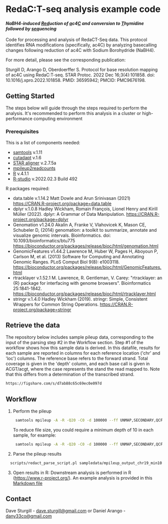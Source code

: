 # RedaC:T-seq analysis example code
#### <i>NaBH4-induced <ins>Red</ins>uction of <ins>a</ins>c4<ins>C</ins> and conversion to <ins>T</ins>hymidine followed by <ins>seq</ins>uencing</i>

Code for processing and analysis of RedaCT-Seq data.
This protocol identifies RNA modifications (specifically, ac4C) by analyzing basecalling changes following reduction of ac4C with Sodium Borohydride (NaBH4).

For more detail, please see the corresponding publication:

Sturgill D, Arango D, Oberdoerffer S.
Protocol for base resolution mapping of ac4C using RedaC:T-seq.
STAR Protoc. 2022 Dec 16;3(4):101858. doi: 10.1016/j.xpro.2022.101858.
PMID: 36595942; PMCID: PMC9676198.

<!-- GETTING STARTED -->
## Getting Started

The steps below will guide through the steps required to perform the analysis. It's recommended to perform this analysis in a cluster or high-performance computing environment

### Prerequisites

This is a list of components needed:
* [samtools](http://www.htslib.org/) v.1.11
* [cutadapt](https://cutadapt.readthedocs.io/en/stable/) v.1.6
* [STAR aligner](https://github.com/alexdobin/STAR) v.2.7.5a
* [mpileup2readcounts](https://github.com/IARCbioinfo/mpileup2readcounts)
* [R](https://www.r-project.org/) v.4.1.1
* [R-studio](https://www.rstudio.com/) v.2022.02.3 Build 492

R packages required:
* data.table v.1.14.2
Matt Dowle and Arun Srinivasan (2021)
https://CRAN.R-project.org/package=data.table
* dplyr v.1.0.8
Hadley Wickham, Romain François, Lionel Henry and Kirill Müller (2022). dplyr: A Grammar of Data Manipulation.
https://CRAN.R-project.org/package=dplyr
* Genomation v1.24.0
Akalin A, Franke V, Vlahovicek K, Mason CE, Schubeler D, (2014) genomation: a toolkit to summarize, annotate and visualize genomic intervals. Bioinformatics. doi: 10.1093/bioinformatics/btu775
https://bioconductor.org/packages/release/bioc/html/genomation.html
* GenomicFeatures v1.44.2
Lawrence M, Huber W, Pages H, Aboyoun P, Carlson M, et al. (2013) Software for Computing and Annotating Genomic Ranges. PLoS Comput Biol 9(8): e1003118. https://bioconductor.org/packages/release/bioc/html/GenomicFeatures.html
* rtracklayer v.1.52.1
M. Lawrence, R. Gentleman, V. Carey: "rtracklayer: an {R} package for interfacing with genome browsers". Bioinformatics
  25:1841-1842.
https://bioconductor.org/packages/release/bioc/html/rtracklayer.html
* stringr v.1.4.0
Hadley Wickham (2019). stringr: Simple, Consistent Wrappers for Common String Operations.
https://CRAN.R-project.org/package=stringr




<!-- WORKFLOW -->
## Retrieve the data
The repository below includes sample pileup data, corresponding to the input of the parsing step #2 in the Workflow section. Step #1 of the workflow shows how this sample data is derived. In this datafile, results for each sample are reported in columns for each reference location ('chr' and 'loc') columns. The reference base refers to the forward strand. Total coverage is given in the 'depth' column, and each base call is given in ACGT/acgt, where the case represents the stand the read mapped to. Note that this differs from a determination of the transcribed strand.
   ```sh
   https://figshare.com/s/d7ab88c65c69ec0e097d
   ```
## Workflow
1. Perform the pileup
   ```sh
	samtools mpileup -A -R -Q20 -C0 -d 100000 --ff UNMAP,SECONDARY,QCFAIL,DUP -f /data/indexes/STAR/hg19_UCSC/ref.fa WT.BH4.chr19.bam KO.BH4.chr19.bam WT.Ctrl.chr19.bam | sed 's/        /    *     */g' | mpileup2readcounts 0 -5 true 0 0 > mpileup_output/mpileup_output.txt ;
   ```
   To reduce file size, you could require a minimum depth of 10 in each sample, for example:
   ```sh
	samtools mpileup -A -R -Q20 -C0 -d 100000 --ff UNMAP,SECONDARY,QCFAIL,DUP -f /data/indexes/STAR/hg19_UCSC/ref.fa WT.BH4.chr19.bam KO.BH4.chr19.bam WT.Ctrl.chr19.bam | sed 's/        /    *     */g' | mpileup2readcounts 0 -5 true 0 0 | awk '$4 >= 10 && $15 >= 10 && $26 >= 10' > mpileup_output/mpileup_output_chr19_min10.txt ;
   ```
2. Parse the pileup results
  ```sh
	scripts/redact_parse_script.pl sampledata/mpileup_output_chr19_min10.txt 3 > sampledata/mpileup_output_chr19_min10_parsed.txt ;
   ```
3. Open results in R:  Downstream analysis is performed in R (https://www.r-project.org/).  An example analysis is provided in this [Markdown file](RedaCT-Seq.md)


<!-- CONTACT -->
## Contact
Dave Sturgill - dave.sturgill@gmail.com
or
Daniel Arango - dany33co@gmail.com
